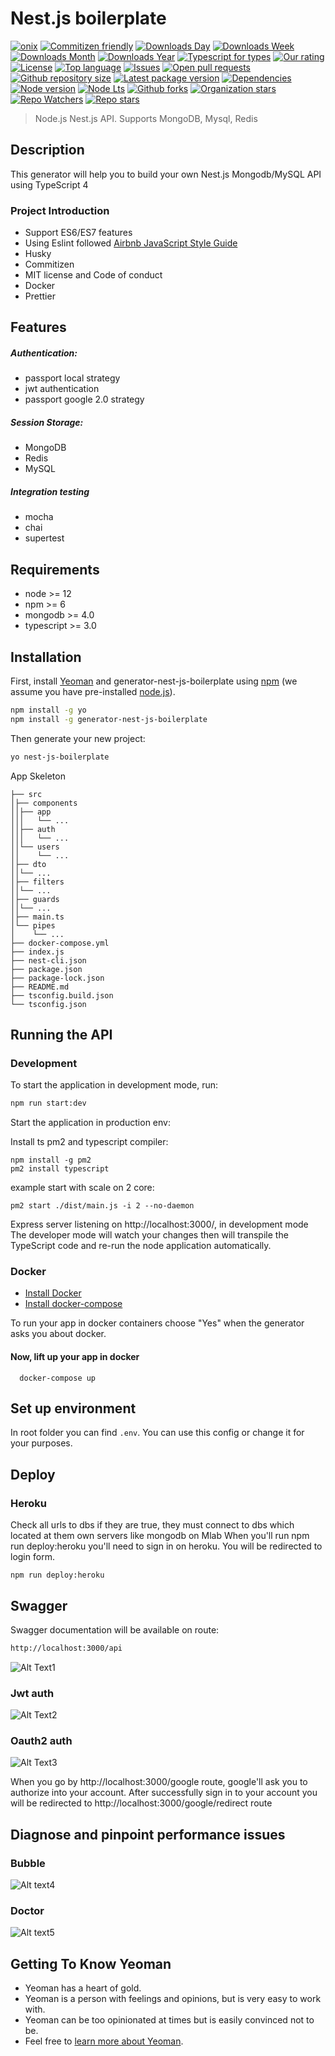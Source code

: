 # Nest.js boilerplate


[![onix](https://img.shields.io/badge/onix-systems-blue.svg)](https://onix-systems.com/)
[![Commitizen friendly](https://img.shields.io/badge/commitizen-friendly-brightgreen.svg)](http://commitizen.github.io/cz-cli/)
[![Downloads Day](https://img.shields.io/jsdelivr/npm/hd/generator-nestjs-boilerplate?style=flat)](https://www.npmjs.com/package/@onix-systems/generator-nestjs-boilerplate)
[![Downloads Week](https://img.shields.io/jsdelivr/npm/hw/generator-nestjs-boilerplate?style=flat)](https://www.npmjs.com/package/@onix-systems/generator-nestjs-boilerplate)
[![Downloads Month](https://img.shields.io/jsdelivr/npm/hm/generator-nestjs-boilerplate?style=flat)](https://www.npmjs.com/package/@onix-systems/generator-nestjs-boilerplate)
[![Downloads Year](https://img.shields.io/jsdelivr/npm/hy/generator-nestjs-boilerplate?style=flat)](https://www.npmjs.com/package/@onix-systems/generator-nestjs-boilerplate)
[![Typescript for types](https://img.shields.io/npm/types/typescript)](https://www.typescriptlang.org/)
[![Our rating](https://img.shields.io/librariesio/sourcerank/npm/@onix-systems/generator-nestjs-boilerplate)](https://www.npmjs.com/package/@onix-systems/generator-nestjs-boilerplate)
[![License](https://img.shields.io/npm/l/generator-nest-js-boilerplate)](https://www.npmjs.com/package/@onix-systems/generator-nestjs-boilerplate)
[![Top language](https://img.shields.io/github/languages/top/Onix-systems/nest-js-boilerplate)](https://www.npmjs.com/package/@onix-systems/generator-nestjs-boilerplate)
[![Issues](https://img.shields.io/bitbucket/issues/Onix-systems/nest-js-boilerplate)](https://github.com/Onix-Systems/nest-js-boilerplate/issues)
[![Open pull requests](https://img.shields.io/github/issues-pr/Onix-Systems/nest-js-boilerplate)](https://github.com/Onix-Systems/nest-js-boilerplate/pulls)
[![Github repository size](https://img.shields.io/github/repo-size/Onix-Systems/nest-js-boilerplate)](https://github.com/Onix-Systems/nest-js-boilerplate)
[![Latest package version](https://img.shields.io/npm/v/generator-nest-js-boilerplate)](https://www.npmjs.com/package/@onix-systems/generator-nestjs-boilerplate)
[![Dependencies](https://img.shields.io/librariesio/release/npm/@onix-systems/generator-nestjs-boilerplate)](https://www.npmjs.com/package/@onix-systems/generator-nestjs-boilerplate)
[![Node version](https://img.shields.io/node/v/@onix-systems/generator-nestjs-boilerplate)](https://www.npmjs.com/package/@onix-systems/generator-nestjs-boilerplate)
[![Node Lts](https://img.shields.io/node/v-lts/@onix-systems/generator-nestjs-boilerplate)](https://www.npmjs.com/package/@onix-systems/generator-nestjs-boilerplate)
[![Github forks](https://img.shields.io/github/forks/Onix-Systems/nest-js-boilerplate?style=social)](https://github.com/Onix-Systems/nest-js-boilerplate)
[![Organization stars](https://img.shields.io/github/stars/Onix-Systems?label=Onix%20Stars&style=social)](https://github.com/Onix-Systems)
[![Repo Watchers](https://img.shields.io/github/watchers/Onix-Systems/nest-js-boilerplate?style=social)](https://github.com/Onix-Systems/nest-js-boilerplate)
[![Repo stars](https://img.shields.io/github/stars/Onix-Systems/nest-js-boilerplate?label=Boilerplate%20stars&style=social)](https://github.com/Onix-Systems/nest-js-boilerplate)

> Node.js Nest.js API. Supports MongoDB, Mysql, Redis

## Description
This generator will help you to build your own Nest.js Mongodb/MySQL API using TypeScript 4

### Project Introduction
- Support ES6/ES7 features
- Using Eslint followed [Airbnb JavaScript Style Guide](https://github.com/airbnb/javascript)
- Husky
- Commitizen
- MIT license and Code of conduct
- Docker
- Prettier

## Features
##### Authentication:
- passport local strategy
- jwt authentication
- passport google 2.0 strategy
##### Session Storage:
- MongoDB
- Redis
- MySQL
##### Integration testing
- mocha
- chai
- supertest

## Requirements

- node >= 12
- npm >= 6
- mongodb >= 4.0
- typescript >= 3.0

## Installation

First, install [Yeoman](http://yeoman.io) and generator-nest-js-boilerplate using [npm](https://www.npmjs.com/) (we assume you have pre-installed [node.js](https://nodejs.org/)).

```bash
npm install -g yo
npm install -g generator-nest-js-boilerplate
```

Then generate your new project:

```bash
yo nest-js-boilerplate
```

App Skeleton

```
├── src
│├── components
││├── app
│││   └── ...
││├── auth
│││   └── ...
││└── users
││    └── ...
│├── dto
││└── ...
│├── filters
││└── ...
│├── guards
││└── ...
│├── main.ts
│└── pipes
│    └── ...
├── docker-compose.yml
├── index.js
├── nest-cli.json
├── package.json
├── package-lock.json
├── README.md
├── tsconfig.build.json
└── tsconfig.json

```

## Running the API
### Development
To start the application in development mode, run:

```bash
npm run start:dev
```

Start the application in production env:

Install ts pm2 and typescript compiler:
```
npm install -g pm2
pm2 install typescript
```

example start with scale on 2 core:
```
pm2 start ./dist/main.js -i 2 --no-daemon
```

Express server listening on http://localhost:3000/, in development mode
The developer mode will watch your changes then will transpile the TypeScript code and re-run the node application automatically.

### Docker

* [Install Docker](https://docs.docker.com/get-docker/)
* [Install docker-compose](https://docs.docker.com/compose/install/)

To run your app in docker containers choose "Yes" when the generator asks you about docker.
 
#### Now, lift up your app in docker 
``` 
  docker-compose up 
```
  
## Set up environment
In root folder you can find `.env`. You can use this config or change it for your purposes.

## Deploy 
### Heroku
Check all urls to dbs if they are true, they must connect to dbs which located at them own servers like mongodb on Mlab
When you'll run npm run deploy:heroku you'll need to sign in on heroku. You will be redirected to login form.

```
npm run deploy:heroku
```

        
## Swagger
Swagger documentation will be available on route:
```bash
http://localhost:3000/api
```
![Alt Text1](https://media.giphy.com/media/XEUyeEL03IcaZYw6SB/giphy.gif)

### Jwt auth
![Alt Text2](https://media.giphy.com/media/QUKuolFMyd0WsNFIUH/giphy.gif)

### Oauth2 auth
![Alt Text3](https://media.giphy.com/media/RiWDyLQwXaJXu972SM/giphy.gif)

When you go by http://localhost:3000/google route, google'll ask you to authorize into your account. After successfully sign in to your account you will be redirected to http://localhost:3000/google/redirect route

## Diagnose and pinpoint performance issues

### Bubble
![Alt text4](https://lh3.googleusercontent.com/fife/ABSRlIqBmjuJZHN7x95FRHQUHm1VwjR-JhLUGAl829xVpDvU3Tqpuy0xPpoE5OUtxi18sU2KUiqvfNZbkYDf7v-HluHwk-rzn0-NYdugb_QnRngttaxw69Fsrk21wW4VjTc8nv9qaPIK6VNzfRqzOpHrGBLzUIDhCFk5H6wR9H5aYKC0O8O7rPtWKhFuM6r83Ym2IqiE7sBRr2JuRRbsk1kVisiNHNB1tKSmQGpQQB3nQLSiArJFiwNJG9CmX3bH3bV0zY6qc9OjvV3TMWp8pnLgVg9kIH4VQWjcw8hJPgS_jAHxzcdzZC9pmFhdOnqJ0UCi6QMKPTeE_0Q2lS_bq0UV2qF8cVsF31RGgJp6st7iOse-Fl85V1ugZHvq9WEqIU_aYrTW0qIQWSh_34yWEY8soc-v92S1B_baNxLIEoZV_sW4R_ZDlJ_n0aOVv1tepch33oarr-_MN0BcDp-VR3doSbEfQbkikybLPhE7nh6ReQLTrlz5v80YZtfEsyVN4NwyBBbSncWNKy5Gkweh3JM7q-u90gvHCKo9qEuk28ECLD4-Y7WksEBNq-ayb4XyQST8_b5K5FbR9IbTSulQfu8X7iiX7mMa57sxVWLzFNrJS3LdT5oO-nyBse5cUHkePAHNd6gaQEmhT1OKkwb8kuRc4YmZXF6MLSPrmwxAr7ZbkQfez_fZgDK0VO-MZuaB4c7ao2YCme4s8P7DgvlESkV6Jcy98ILtDA29IK9jrQ=s1835-w1835-h942-no?authuser=0)
### Doctor
![Alt text5](https://lh3.googleusercontent.com/fife/ABSRlIo_hp0egspJz6PIWQQWco5qEsIwnRBRjCTxBwz0w4bvyRd_CMOpUjjk3lXLLOLsMpvueuXkA9IzUn_5JFGFriaKEUeDeWMGDuMUSsAchTMcQCvQLCtosygAvUwP3VpP1Wg3pe2Y-aOLPA96Rr8zj2u0t5GlzxPNCWtG6NtRBWh3Ozet8ciWnnGFdLFW3SblTd0fCf8EgeKgJv2Zmxd0uXvEle2u_NMHxlL7jZgWrIuWEGOfia241mMeXzEyvjop4ygHNOwns8mcO9YfuJqcs5tA7h6gE03VoWincyhL4J6ktbYhLwxSCWN6coHniwd4Sc6UhsyEUuFiIrbC2S-2Efr6t0HC9U2Y5STC8c4KABevsb0yApZAnk2hInwbyHqsCSUJ8ecIjfOArtPGOVI8n9ZRMhMMNHy87B1wZ3Rkoa4dfu2_z_C97DtCnQ3xdZnygWrCCtx6kA-p6lYoEZ2OF_PbYNvoj-ctW-uMeNWfoT-BsO_3ARnCD9krNosFqnj_s_HYJ01LNm94unFEEkONxLbmKnuUyjMm2x8rE2IqpogE4eVGa71KJUpI1WnW7bW6fYtiNj4Uzr8jS1qHlzTjfyUYNR0Lzv5drD1CbmY49THXxEn6YR0L7-0_Dh-lWddfcp9rR106lQDyogJk6d5XW9udkZPvj9OCsjFwP4oDend2XNwwsMsgYq3-gILC0BEUMJMpWN61sTEp1vtuBuNB4wfI_q8xft6pcIK8yw=s1829-w1829-h944-no?authuser=0)

## Getting To Know Yeoman

* Yeoman has a heart of gold.
* Yeoman is a person with feelings and opinions, but is very easy to work with.
* Yeoman can be too opinionated at times but is easily convinced not to be.
* Feel free to [learn more about Yeoman](http://yeoman.io/).

[travis-image]: https://travis-ci.org/caiobsouza/generator-ts-node-api.svg?branch=master
[travis-url]: https://travis-ci.org/caiobsouza/generator-ts-node-api
